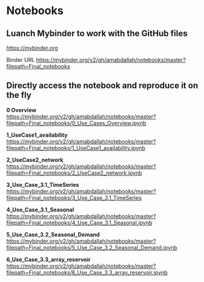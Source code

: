 # Notebooks

## Luanch Mybinder to work with the GitHub files  
https://mybinder.org

Binder URL
https://mybinder.org/v2/gh/amabdallah/notebooks/master?filepath=Final_notebooks

## Directly access the notebook and reproduce it on the fly    

**0 Overview**  
https://mybinder.org/v2/gh/amabdallah/notebooks/master?filepath=Final_notebooks/0_Use_Cases_Overview.ipynb

**1_UseCase1_availability**    
https://mybinder.org/v2/gh/amabdallah/notebooks/master?filepath=Final_notebooks/1_UseCase1_availability.ipynb


**2_UseCase2_network**   
https://mybinder.org/v2/gh/amabdallah/notebooks/master?filepath=Final_notebooks/2_UseCase2_network.ipynb

**3_Use_Case_3.1_TimeSeries**    
https://mybinder.org/v2/gh/amabdallah/notebooks/master?filepath=Final_notebooks/3_Use_Case_3.1_TimeSeries

**4_Use_Case_3.1_Seasonal**      
https://mybinder.org/v2/gh/amabdallah/notebooks/master?filepath=Final_notebooks/4_Use_Case_3.1_Seasonal.ipynb

**5_Use_Case_3.2_Seasonal_Demand**        
https://mybinder.org/v2/gh/amabdallah/notebooks/master?filepath=Final_notebooks/5_Use_Case_3.2_Seasonal_Demand.ipynb


**6_Use_Case_3.3_array_reservoir**   
https://mybinder.org/v2/gh/amabdallah/notebooks/master?filepath=Final_notebooks/6_Use_Case_3.3_array_reservoir.ipynb


